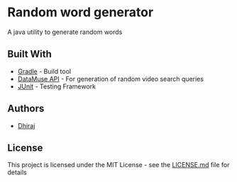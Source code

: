 # Random word generator

A java utility to generate random words

## Built With

-   [Gradle](https://gradle.org/) - Build tool
-   [DataMuse API](https://www.datamuse.com/api/) - For generation of random video search queries
-   [JUnit](https://junit.org/) - Testing Framework

## Authors

-   [Dhiraj](https://github.com/dhiraj072)

## License

This project is licensed under the MIT License - see the [LICENSE.md](LICENSE.md) file for details
